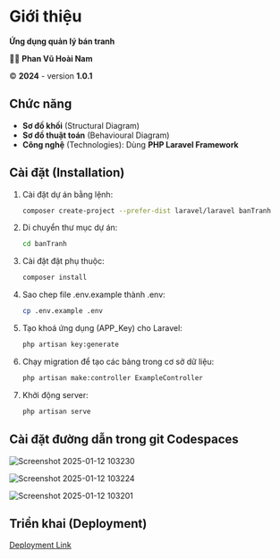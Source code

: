 # Giới thiệu
**Ứng dụng quản lý bán tranh**

👨‍💻 **Phan Vũ Hoài Nam**

©️ **2024** - version **1.0.1**

## Chức năng
- **Sơ đồ khối** (Structural Diagram)
- **Sơ đồ thuật toán** (Behavioural Diagram)
- **Công nghệ** (Technologies): Dùng **PHP Laravel Framework**

## Cài đặt (Installation)
1. Cài đặt dự án bằng lệnh:
   ```bash
   composer create-project --prefer-dist laravel/laravel banTranh
2. Di chuyển thư mục dự án:
    ```bash
   cd banTranh
3. Cài đặt đặt phụ thuộc:
    ```bash
   composer install
4. Sao chep file .env.example thành .env:
    ```bash
   cp .env.example .env
5. Tạo khoá ứng dụng (APP_Key) cho Laravel:
    ```bash
   php artisan key:generate
6. Chạy migration để tạo các bảng trong cơ sở dữ liệu:
    ```bash
   php artisan make:controller ExampleController
7. Khởi động server:
    ```bash
   php artisan serve
## Cài đặt đường dẫn trong git Codespaces
![Screenshot 2025-01-12 103230](https://github.com/user-attachments/assets/f8ccbb68-059a-457a-9b61-a469f36e80a3)

![Screenshot 2025-01-12 103224](https://github.com/user-attachments/assets/cd03cd6a-7180-475d-a768-385402074166)

![Screenshot 2025-01-12 103201](https://github.com/user-attachments/assets/ff096b85-2d64-4d72-9700-9962c1914a9b)


## Triển khai (Deployment)
[Deployment Link](https://potential-barnacle-pvj6gx7pgpjhw9g-8000.app.github.dev/)
